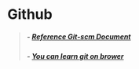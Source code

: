 # Github

> ##### - [Reference Git-scm Document](https://git-scm.com/doc)
> ##### - [You can learn git on brower](https://try.github.io/levels/1/challenges/1)
